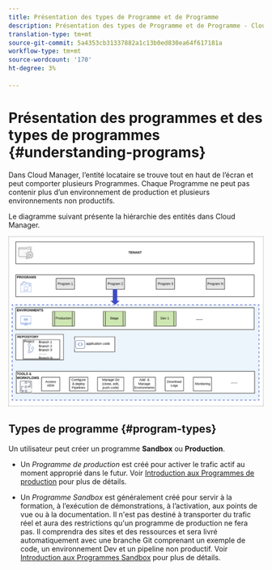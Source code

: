 ```yaml
---
title: Présentation des types de Programme et de Programme
description: Présentation des types de Programme et de Programme - Cloud Services
translation-type: tm+mt
source-git-commit: 5a4353cb31337882a1c13b0ed830ea64f617181a
workflow-type: tm+mt
source-wordcount: '170'
ht-degree: 3%

---
```



# Présentation des programmes et des types de programmes {#understanding-programs}

Dans Cloud Manager, l’entité locataire se trouve tout en haut de l’écran et peut comporter plusieurs Programmes. Chaque Programme ne peut pas contenir plus d’un environnement de production et plusieurs environnements non productifs.

Le diagramme suivant présente la hiérarchie des entités dans Cloud Manager.

![image](assets/program-types1.png)

## Types de programme {#program-types}

Un utilisateur peut créer un programme **Sandbox** ou **Production**.

* Un *Programme de production* est créé pour activer le trafic actif au moment approprié dans le futur.
Voir [Introduction aux Programmes de production](/help/onboarding/getting-access-to-aem-in-cloud/introduction-production-programs.md) pour plus de détails.


* Un *Programme Sandbox* est généralement créé pour servir à la formation, à l’exécution de démonstrations, à l’activation, aux points de vue ou à la documentation. Il n&#39;est pas destiné à transporter du trafic réel et aura des restrictions qu&#39;un programme de production ne fera pas. Il comprendra des sites et des ressources et sera livré automatiquement avec une branche Git comprenant un exemple de code, un environnement Dev et un pipeline non productif.
Voir [Introduction aux Programmes Sandbox](/help/onboarding/getting-access-to-aem-in-cloud/introduction-sandbox-programs.md) pour plus de détails.

